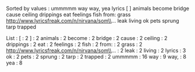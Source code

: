 Sorted by values :
ummmmm way way, yea lyrics [ ] animals become bridge cause ceiling drippings eat feelings fish from: grass http://www.lyricsfreak.com/n/nirvana/som\\... leak living ok pets sprung tarp trapped 

List :
[ : 2
] : 2
animals : 2
become : 2
bridge : 2
cause : 2
ceiling : 2
drippings : 2
eat : 2
feelings : 2
fish : 2
from: : 2
grass : 2
http://www.lyricsfreak.com/n/nirvana/som\\... : 2
leak : 2
living : 2
lyrics : 3
ok : 2
pets : 2
sprung : 2
tarp : 2
trapped : 2
ummmmm : 16
way : 9
way, : 8
yea : 8
